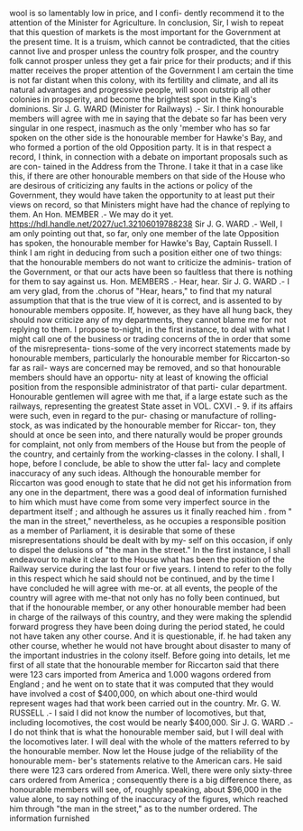 wool is so lamentably low in price, and I confi- dently recommend it to the attention of the Minister for Agriculture. In conclusion, Sir, I wish to repeat that this question of markets is the most important for the Government at the present time. It is a truism, which cannot be contradicted, that the cities cannot live and prosper unless the country folk prosper, and the country folk cannot prosper unless they get a fair price for their products; and if this matter receives the proper attention of the Government I am certain the time is not far distant when this colony, with its fertility and climate, and all its natural advantages and progressive people, will soon outstrip all other colonies in prosperity, and become the brightest spot in the King's dominions. Sir J. G. WARD (Minister for Railways) .- Sir. I think honourable members will agree with me in saying that the debate so far has been very singular in one respect, inasmuch as the only 'member who has so far spoken on the other side is the honourable member for Hawke's Bay, and who formed a portion of the old Opposition party. It is in that respect a record, I think, in connection with a debate on important proposals such as are con- tained in the Address from the Throne. I take it that in a case like this, if there are other honourable members on that side of the House who are desirous of criticizing any faults in the actions or policy of the Government, they would have taken the opportunity to at least put their views on record, so that Ministers might have had the chance of replying to them. An Hon. MEMBER .- We may do it yet. https://hdl.handle.net/2027/uc1.32106019788238 Sir J. G. WARD .- Well, I am only pointing out that, so far, only one member of the late Opposition has spoken, the honourable member for Hawke's Bay, Captain Russell. I think I am right in deducing from such a position either one of two things: that the honourable members do not want to criticize the adminis- tration of the Government, or that our acts have been so faultless that there is nothing for them to say against us. Hon. MEMBERS .- Hear, hear. Sir J. G. WARD .- I am very glad, from the .chorus of "Hear, hears," to find that my natural assumption that that is the true view of it is correct, and is assented to by honourable members opposite. If, however, as they have all hung back, they should now criticize any of my departments, they cannot blame me for not replying to them. I propose to-night, in the first instance, to deal with what I might call one of the business or trading concerns of the in order that some of the misrepresenta- tions-some of the very incorrect statements made by honourable members, particularly the honourable member for Riccarton-so far as rail- ways are concerned may be removed, and so that honourable members should have an opportu- nity at least of knowing the official position from the responsible administrator of that parti- cular department. Honourable gentlemen will agree with me that, if a large estate such as the railways, representing the greatest State asset in VOL. CXVI .- 9. if its affairs were such, even in regard to the pur- chasing or manufacture of rolling-stock, as was indicated by the honourable member for Riccar- ton, they should at once be seen into, and there naturally would be proper grounds for complaint, not only from members of the House but from the people of the country, and certainly from the working-classes in the colony. I shall, I hope, before I conclude, be able to show the utter fal- lacy and complete inaccuracy of any such ideas. Although the honourable member for Riccarton was good enough to state that he did not get his information from any one in the department, there was a good deal of information furnished to him which must have come from some very imperfect source in the department itself ; and although he assures us it finally reached him . from " the man in the street," nevertheless, as he occupies a responsible position as a member of Parliament, it is desirable that some of these misrepresentations should be dealt with by my- self on this occasion, if only to dispel the delusions of "the man in the street." In the first instance, I shall endeavour to make it clear to the House what has been the position of the Railway service during the last four or five years. I intend to refer to the folly in this respect which he said should not be continued, and by the time I have concluded he will agree with me-or. at all events, the people of the country will agree with me-that not only has no folly been continued, but that if the honourable member, or any other honourable member had been in charge of the railways of this country, and they were making the splendid forward progress they have been doing during the period stated, he could not have taken any other course. And it is questionable, if. he had taken any other course, whether he would not have brought about disaster to many of the important industries in the colony itself. Before going into details, let me first of all state that the honourable member for Riccarton said that there were 123 cars imported from America and 1.000 wagons ordered from England ; and he went on to state that it was computed that they would have involved a cost of $400,000, on which about one-third would represent wages had that work been carried out in the country. Mr. G. W. RUSSELL .- I said I did not know the number of locomotives, but that, including locomotives, the cost would be nearly $400,000. Sir J. G. WARD .- I do not think that is what the honourable member said, but I will deal with the locomotives later. I will deal with the whole of the matters referred to by the honourable member. Now let the House judge of the reliability of the honourable mem- ber's statements relative to the American cars. He said there were 123 cars ordered from America. Well, there were only sixty-three cars ordered from America ; consequently there is a big difference there, as honourable members will see, of, roughly speaking, about $96,000 in the value alone, to say nothing of the inaccuracy of the figures, which reached him through "the man in the street," as to the number ordered. The information furnished 